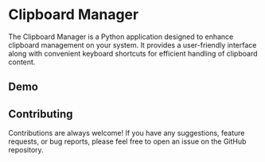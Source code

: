 
# Clipboard Manager

The Clipboard Manager is a Python application designed to enhance clipboard management on your system. It provides a user-friendly interface along with convenient keyboard shortcuts for efficient handling of clipboard content.
## Demo

## Contributing

Contributions are always welcome! If you have any suggestions, feature requests, or bug reports, please feel free to open an issue on the GitHub repository.
